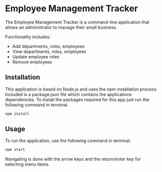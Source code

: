 # Employee Management Tracker

The Employee Management Tracker is a command-line application that allows an administrator to manage their small business.

Functionality includes:

  * Add departments, roles, employees
  * View departments, roles, employees
  * Update employee roles
  * Remove employees

## Installation

This application is based on Node.js and uses the npm installation process. Included is a package.json file which contains the applications dependencies. To install the packages required for this app just run the following command in terminal.

```bash
npm install
```

## Usage

To run the application, use the following command in terminal.

```bash
npm start
```

Navigating is done with the arrow keys and the return/enter key for selecting menu items.
